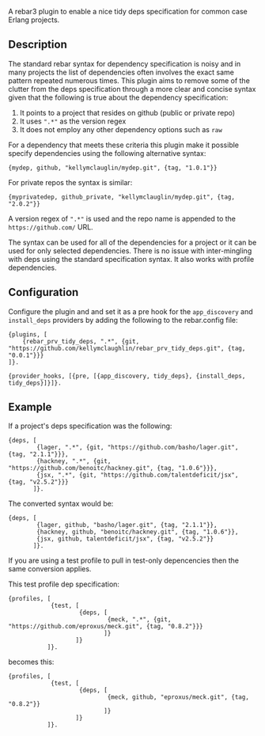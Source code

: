 A rebar3 plugin to enable a nice tidy deps specification for common case
Erlang projects.

## Description

The standard rebar syntax for dependency specification is noisy and in
many projects the list of dependencies often involves the exact same
pattern repeated numerous times. This plugin aims to remove some of
the clutter from the deps specification through a more clear and
concise syntax given that the following is true about the dependency
specification:

1. It points to a project that resides on github (public or private repo)
1. It uses `".*"` as the version regex
1. It does not employ any other dependency options such as `raw`

For a dependency that meets these criteria this plugin make it
possible specify dependencies using the following alternative syntax:

```
{mydep, github, "kellymclauglin/mydep.git", {tag, "1.0.1"}}
```

For private repos the syntax is similar:

```
{myprivatedep, github_private, "kellymclauglin/mydep.git", {tag, "2.0.2"}}
```

A version regex of `".*"` is used and the repo name is appended to the
`https://github.com/` URL.

The syntax can be used for all of the dependencies for a project or it
can be used for only selected dependencies. There is no issue with
inter-mingling with deps using the standard specification syntax. It
also works with profile dependencies.

## Configuration

Configure the plugin and and set it as a pre hook for the
`app_discovery` and `install_deps` providers by adding the following
to the rebar.config file:

```
{plugins, [
    {rebar_prv_tidy_deps, ".*", {git, "https://github.com/kellymclaughlin/rebar_prv_tidy_deps.git", {tag, "0.0.1"}}}
]}.

{provider_hooks, [{pre, [{app_discovery, tidy_deps}, {install_deps, tidy_deps}]}]}.
```

## Example

If a project's deps specification was the following:

```
{deps, [
        {lager, ".*", {git, "https://github.com/basho/lager.git", {tag, "2.1.1"}}},
        {hackney, ".*", {git, "https://github.com/benoitc/hackney.git", {tag, "1.0.6"}}},
        {jsx, ".*", {git, "https://github.com/talentdeficit/jsx", {tag, "v2.5.2"}}}
       ]}.
```

The converted syntax would be:

```
{deps, [
        {lager, github, "basho/lager.git", {tag, "2.1.1"}},
        {hackney, github, "benoitc/hackney.git", {tag, "1.0.6"}},
        {jsx, github, talentdeficit/jsx", {tag, "v2.5.2"}}
       ]}.
```

If you are using a test profile to pull in test-only depencencies then
the same conversion applies.

This test profile dep specification:

```
{profiles, [
            {test, [
                    {deps, [
                            {meck, ".*", {git, "https://github.com/eproxus/meck.git", {tag, "0.8.2"}}}
                           ]}
                   ]}
           ]}.
```

becomes this:

```
{profiles, [
            {test, [
                    {deps, [
                            {meck, github, "eproxus/meck.git", {tag, "0.8.2"}}
                           ]}
                   ]}
           ]}.
```
